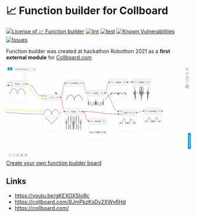 # 📈 Function builder for Collboard

<!--Badges-->
<!--⚠️WARNING: This section was generated by https://github.com/hejny/batch-project-editor/blob/main/src/workflows/800-badges/badges.ts so every manual change will be overwritten.-->


[![License of 📈 Function builder](https://img.shields.io/github/license/collboard/function-builder.svg?style=flat)](https://github.com/collboard/function-builder/blob/main/LICENSE)
[![lint](https://github.com/collboard/function-builder/actions/workflows/lint.yml/badge.svg)](https://github.com/collboard/function-builder/actions/workflows/lint.yml)
[![test](https://github.com/collboard/function-builder/actions/workflows/test.yml/badge.svg)](https://github.com/collboard/function-builder/actions/workflows/test.yml)
[![Known Vulnerabilities](https://snyk.io/test/github/collboard/function-builder/badge.svg)](https://snyk.io/test/github/collboard/function-builder)
[![Issues](https://img.shields.io/github/issues/collboard/function-builder.svg?style=flat)](https://github.com/collboard/function-builder/issues)

<!--/Badges-->

Function builder was created at hackathon Robothon 2021 as a **first external module** for [Collboard.com](https://www.npmjs.com/package/@collboard/modules-sdk/)

[![Module showcase](./assets/screenshots/function-builder.png) Create your own function builder board](https://collboard.com/new?redirect=1&modulesOn=@collboard/function-builder-tool)

## Links

-   https://youtu.be/gKEXOXSIoRc
-   https://collboard.com/8JmPkzKsDy2XWv6Hd
-   https://collboard.com/






